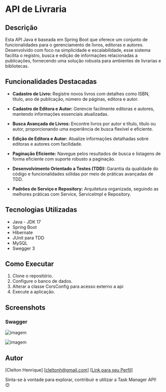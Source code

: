 # API de Livraria

## Descrição

Esta API Java é baseada em Spring Boot que oferece um conjunto de funcionalidades para o gerenciamento de livros, editoras e autores. Desenvolvido com foco na simplicidade e escalabilidade, esse sistema facilita o registro, busca e edição de informações relacionadas a publicações, fornecendo uma solução robusta para ambientes de livrarias e bibliotecas.

## Funcionalidades Destacadas

- **Cadastro de Livro:** Registre novos livros com detalhes como ISBN, título, ano de publicação, número de páginas, editora e autor.

- **Cadastro de Editora e Autor:** Gerencie facilmente editoras e autores, mantendo informações essenciais atualizadas.

- **Busca Avançada de Livros:** Encontre livros por autor e título, título ou autor, proporcionando uma experiência de busca flexível e eficiente.

- **Edição de Editora e Autor:** Atualize informações detalhadas sobre editoras e autores com facilidade.

- **Paginação Eficiente:** Navegue pelos resultados de busca e listagens de forma eficiente com suporte robusto a paginação.

- **Desenvolvimento Orientado a Testes (TDD):** Garantia da qualidade do código e funcionalidades sólidas por meio de práticas avançadas de TDD.

- **Padrões de Serviço e Repository:** Arquitetura organizada, seguindo as melhores práticas com Service, ServiceImpl e Repository.

## Tecnologias Utilizadas

- Java - JDK 17
- Spring Boot
- Hibernate
- JUnit para TDD
- MySQL
- Swegger 3

## Como Executar

1. Clone o repositório.
2. Configure o banco de dados.
3. Alterar a classe CorsConfig para acesso externo a api
4. Execute a aplicação.

## Screenshots

### Swagger

![imagem](https://github.com/CleltonCode/Gerenciameto-de-livraria/assets/160769903/a71d62b6-0982-4310-8f56-d608dfcae3b5)

![imagem](https://github.com/CleltonCode/Gerenciameto-de-livraria/assets/160769903/7ea92b17-6d40-4362-b782-5172560f862a)


## Autor
[Clelton Henrique]
[cleltonh@gmail.com]
[[Link para seu Perfil](https://www.linkedin.com/in/clelton-henrique)]

Sinta-se à vontade para explorar, contribuir e utilizar a Task Manager API! 😊
